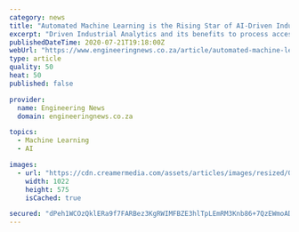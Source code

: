 ```yaml
---
category: news
title: "Automated Machine Learning is the Rising Star of AI-Driven Industrial Analytics"
excerpt: "Driven Industrial Analytics and its benefits to process accessible to all manufacturers, no matter how many data scientists they have on staff. To that end, our SKF Enlight AI maintenance 4.0 solution is built on Automated Machine Learning (AutoML)."
publishedDateTime: 2020-07-21T19:18:00Z
webUrl: "https://www.engineeringnews.co.za/article/automated-machine-learning-is-the-rising-star-of-ai-driven-industrial-analytics-2020-07-10/rep_id:4136"
type: article
quality: 50
heat: 50
published: false

provider:
  name: Engineering News
  domain: engineeringnews.co.za

topics:
  - Machine Learning
  - AI

images:
  - url: "https://cdn.creamermedia.com/assets/articles/images/resized/0000885122_resized_skfenlightaimaintenance40solutionisbuiltonautomatedmachinelearning1022.jpg"
    width: 1022
    height: 575
    isCached: true

secured: "dPeh1WCOzQklERa9f7FARBez3KgRWIMFBZE3hlTpLEmRM3Knb86+7QzEWmoADdKMyVHEYvliy4PdYQcwKMo5GG4b+955Y18QveFMVAOhwn51fqAhUoFNFa0OX9yt5RS3bmwmWTLoHAOLgn1+fz9mjO+QC5DOfyqlptNqqMuXI7+LyWq5PZSZ8mwb+3/6v78HJ9MV3vvpuS7B0M8EKHH9UbCJgyiJWQ6WKztwDMzVLHfqM33/xbqW+zGm3VL00XcAi8xoekeg0n2v54Awx7/y8I4nOkHQMNm+FCdhG6705CIF4f1zWIBKrIeXwYqjilfBIYaYYdtPYuZ5jbM5NULTEg==;6lMiXZLE/NXSg7IcThwvYQ=="
---
```



